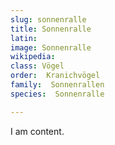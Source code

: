 ```yaml
---
slug: sonnenralle
title: Sonnenralle
latin:
image: Sonnenralle
wikipedia: 
class: Vögel
order:  Kranichvögel
family:  Sonnenrallen
species:  Sonnenralle

---
```


I am content.
